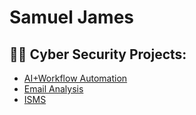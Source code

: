 <h1> Samuel James

<h2>👨‍💻 Cyber Security Projects:</h2>

- [AI+Workflow Automation](https://github.com/Samuel-James971/AI-Workflow-Automation)
- [Email Analysis](https://github.com/Samuel-James971/Email-Analysis-Phishing-)
- [ISMS](https://github.com/Samuel-James971/ISMS)
 

  


<h2></h2>







